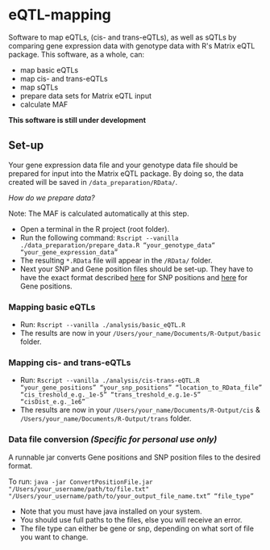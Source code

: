 # eQTL-mapping
Software to map eQTLs, (cis- and trans-eQTLs), as well as sQTLs by comparing gene expression data with genotype data with R's Matrix eQTL package. This software, as a whole, can:
- map basic eQTLs
- map cis- and trans-eQTLs
- map sQTLs
- prepare data sets for Matrix eQTL input
- calculate MAF

**This software is still under development**

## Set-up
Your gene expression data file and your genotype data file should be prepared for input into the Matrix eQTL package. By doing so, the data created will be saved in `/data_preparation/RData/`.

_How do we prepare data?_

Note: The MAF is calculated automatically at this step.

* Open a terminal in the R project (root folder).
* Run the following command:
```Rscript --vanilla ./data_preparation/prepare_data.R “your_genotype_data“ “your_gene_expression_data” ```
* The resulting `*.RData` file will appear in the `/RData/` folder.
* Next your SNP and Gene position files should be set-up. They have to have the exact format described [here](http://www.bios.unc.edu/research/genomic_software/Matrix_eQTL/Sample_Data/snpsloc.txt) for SNP positions and [here](http://www.bios.unc.edu/research/genomic_software/Matrix_eQTL/Sample_Data/geneloc.txt) for Gene positions.

### Mapping basic eQTLs
* Run:
```Rscript --vanilla ./analysis/basic_eQTL.R ```
* The results are now in your `/Users/your_name/Documents/R-Output/basic` folder.

### Mapping cis- and trans-eQTLs
* Run:
```Rscript --vanilla ./analysis/cis-trans-eQTL.R “your_gene_positions” “your_snp_positions” “location_to_RData_file” “cis_treshold_e.g._1e-5” “trans_treshold_e.g.1e-5” “cisDist_e.g._1e6” ```
* The results are now in your `/Users/your_name/Documents/R-Output/cis` & `/Users/your_name/Documents/R-Output/trans` folder.

### Data file conversion _(Specific for personal use only)_

A runnable jar converts Gene positions and SNP position files to the desired format.

To run:
```java -jar ConvertPositionFile.jar "/Users/your_username/path/to/file.txt" "/Users/your_username/path/to/your_output_file_name.txt” “file_type”```

* Note that you must have java installed on your system.
* You should use full paths to the files, else you will receive an error.
* The file type can either be gene or snp, depending on what sort of file you want to change.